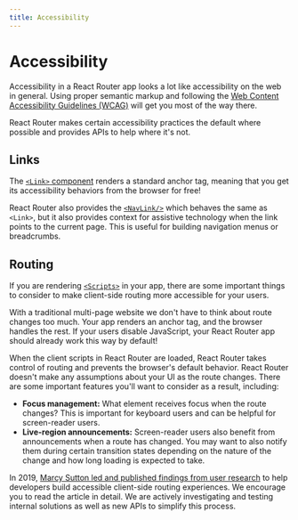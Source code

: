 ```yaml
---
title: Accessibility
---
```


# Accessibility

Accessibility in a React Router app looks a lot like accessibility on the web in general. Using proper semantic markup and following the [Web Content Accessibility Guidelines (WCAG)][wcag] will get you most of the way there.

React Router makes certain accessibility practices the default where possible and provides APIs to help where it's not.

## Links

The [`<Link>` component][link] renders a standard anchor tag, meaning that you get its accessibility behaviors from the browser for free!

React Router also provides the [`<NavLink/>`][navlink] which behaves the same as `<Link>`, but it also provides context for assistive technology when the link points to the current page. This is useful for building navigation menus or breadcrumbs.

## Routing

If you are rendering [`<Scripts>`][scripts] in your app, there are some important things to consider to make client-side routing more accessible for your users.

With a traditional multi-page website we don't have to think about route changes too much. Your app renders an anchor tag, and the browser handles the rest. If your users disable JavaScript, your React Router app should already work this way by default!

When the client scripts in React Router are loaded, React Router takes control of routing and prevents the browser's default behavior. React Router doesn't make any assumptions about your UI as the route changes. There are some important features you'll want to consider as a result, including:

- **Focus management:** What element receives focus when the route changes? This is important for keyboard users and can be helpful for screen-reader users.
- **Live-region announcements:** Screen-reader users also benefit from announcements when a route has changed. You may want to also notify them during certain transition states depending on the nature of the change and how long loading is expected to take.

In 2019, [Marcy Sutton led and published findings from user research][marcy-sutton-led-and-published-findings-from-user-research] to help developers build accessible client-side routing experiences. We encourage you to read the article in detail. We are actively investigating and testing internal solutions as well as new APIs to simplify this process.

[link]: ../api/components/Link
[navlink]: ../api/components/NavLink
[scripts]: ../api/components/Scripts
[wcag]: https://www.w3.org/WAI/standards-guidelines/wcag/
[marcy-sutton-led-and-published-findings-from-user-research]: https://www.gatsbyjs.com/blog/2019-07-11-user-testing-accessible-client-routing
